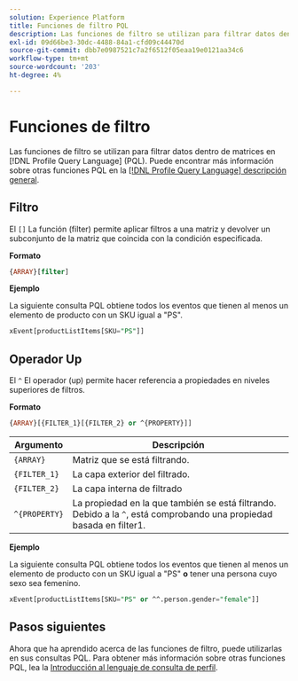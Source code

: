 ```yaml
---
solution: Experience Platform
title: Funciones de filtro PQL
description: Las funciones de filtro se utilizan para filtrar datos dentro de matrices en el lenguaje de consulta de perfil (PQL).
exl-id: 09d66be3-30dc-4488-84a1-cfd09c44470d
source-git-commit: dbb7e0987521c7a2f6512f05eaa19e0121aa34c6
workflow-type: tm+mt
source-wordcount: '203'
ht-degree: 4%

---
```


# Funciones de filtro

Las funciones de filtro se utilizan para filtrar datos dentro de matrices en [!DNL Profile Query Language] (PQL). Puede encontrar más información sobre otras funciones PQL en la [[!DNL Profile Query Language] descripción general](./overview.md).

## Filtro

El `[]` La función (filter) permite aplicar filtros a una matriz y devolver un subconjunto de la matriz que coincida con la condición especificada.

**Formato**

```sql
{ARRAY}[filter]
```

**Ejemplo**

La siguiente consulta PQL obtiene todos los eventos que tienen al menos un elemento de producto con un SKU igual a &quot;PS&quot;.

```sql
xEvent[productListItems[SKU="PS"]]
```

## Operador Up

El `^` El operador (up) permite hacer referencia a propiedades en niveles superiores de filtros.

**Formato**

```sql
{ARRAY}[{FILTER_1}[{FILTER_2} or ^{PROPERTY}]]
```

| Argumento | Descripción |
| -------- | ----------- |
| `{ARRAY}` | Matriz que se está filtrando. |
| `{FILTER_1}` | La capa exterior del filtrado. |
| `{FILTER_2}` | La capa interna de filtrado |
| `^{PROPERTY}` | La propiedad en la que también se está filtrando. Debido a la `^`, está comprobando una propiedad basada en filter1. |

**Ejemplo**

La siguiente consulta PQL obtiene todos los eventos que tienen al menos un elemento de producto con un SKU igual a &quot;PS&quot; **o** tener una persona cuyo sexo sea femenino.

```sql
xEvent[productListItems[SKU="PS" or ^^.person.gender="female"]]
```

## Pasos siguientes

Ahora que ha aprendido acerca de las funciones de filtro, puede utilizarlas en sus consultas PQL. Para obtener más información sobre otras funciones PQL, lea la [Introducción al lenguaje de consulta de perfil](./overview.md).
